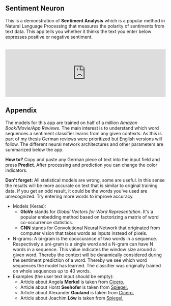 
## Sentiment Neuron

This is a demonstration of **Sentiment Analysis** which is a popular method in Natural Language Processing that measures the polarity of sentiments from text data. This app tells you whether it thinks the text you enter below expresses positive or negative sentiment.

<!---<iframe id = "myIframe" src="https://systats.shinyapps.io/shiny_sent/" style="border: none; width: 900px; height: 1000px"></iframe>--->
<br>

<script type="text/javascript" src="https://cdnjs.cloudflare.com/ajax/libs/iframe-resizer/3.5.16/iframeResizer.min.js"></script>
<style>
  iframe {
    min-width: 100%;
  }
</style>

<iframe id="myIframe" src="https://systats.shinyapps.io/shiny_sent/" scrolling="no" frameborder="no"></iframe>
<script>
  iFrameResize({
    heightCalculationMethod: 'taggedElement'
  });
</script>

## Appendix

The models for this app are trained on half of a million *Amazon Book/Movie/App Reviews*. The main interest is to understand which word sequences a sentiment classifier learns from any given contexts. As this is part of my thesis German reviews were prioritized but English versions will follow. The different neural network architectures and other parameters are summarized below the app. 

**How to?** Copy and paste any German piece of text into the input field and press **Predict**. After processing and prediction you can change the color indicators. 

**Don't forget:** All statistical models are wrong, some are useful. In this sense the results will be more accurate on text that is similar to original training data. If you get an odd result, it could be the words you've used are unrecognized. Try entering more words to improve accuracy.

* Models (Keras):
    + **GloVe** stands for *Global Vectors for Word Representation*. It's a popular embedding method based on factorizing a matrix of word co-occurrence statistics.
    + **CNN** stands for Convolutional Neural Network that originated from computer vision that takes words as inputs instead of pixels.  
* N-grams: A bi-gram is the cooccurance of two words in a sequence. Respectively a uni-gram is a single word and a N-gram can have N words in a sequence. This value indicates the window size around a given word. Thereby the context will be dynamically considered during the sentiment prediction of a word. Thereby we see which word sequences the model has learned. The classifier was originally trained on whole sequences up to 40 words. 
* Examples (the user text input should be empty):
    + Article about Angela **Merkel** is taken from [Cicero.](https://www.cicero.de/innenpolitik/angela-merkel-bundeskanzlerin-befragung-abgeordnete-untersuchungsausschuss-fluechtlinge-lindner-grosse-koalition)
    + Article about Horst **Seehofer** is taken from [Spiegel.](http://www.spiegel.de/politik/deutschland/horst-seehofer-ein-tragischer-fall-kommentar-a-1217881.html)
    + Article about Alexander **Gauland** is taken from [Cicero.](https://www.cicero.de/afd-rede-gauland-junge-alternative-holocaust)
    + Article about Joachim **Löw** is taken from [Spiegel.](https://www.cicero.de/afd-rede-gauland-junge-alternative-holocaust)
